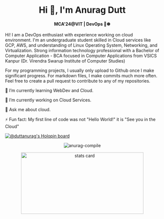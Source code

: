 **<h1 align="center">Hi 👋, I&apos;m Anurag Dutt</h1>**

<h4 align="center">
  MCA'24@VIT | DevOps 🐳☸ 
</h4>

Hi! I am a DevOps enthusiast with experience working on cloud environment. I'm an undergraduate student skilled in Cloud services like GCP, AWS, and understanding of Linux Operating System, Networking, and Virtualization. Strong information technology professional with a Bachelor of Computer Application - BCA focused in Computer Applications from VSICS Kanpur (Dr. Virendra Swarup Institute of Computer Studies)

For my programming projects, I usually only upload to Github once I make significant progress. For markdown files, I make commits much more often. Feel free to create a pull request to contribute to any of my repositories.

🌱 I’m currently learning WebDev and Cloud.

🔭 I’m currently working on Cloud Services.

💬 Ask me about cloud.

⚡ Fun fact: My first line of code was not "Hello World!" it is "See you in the Cloud"


[![@duttanurag's Holopin board](https://holopin.me/duttanurag)](https://holopin.io/@duttanurag)




<p align="center"> <img src="https://komarev.com/ghpvc/?username=anurag-compile&label=Profile%20views&color=0e75b6&style=flat" alt="anurag-compile" /> </p>

<a align= "center" href="https://github.com/anurag-compile">
<p align="center">  
<img alt= "stats card" height="200px" width="400" src="https://github-readme-streak-stats.herokuapp.com/?user=anurag-compile&theme=dracula&hide_border=true">
</a>
</p>
